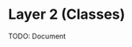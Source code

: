 # Layer 2 (Classes)

TODO: Document


<!-- 2) Classes: One great advantage of modern programming languages is the build-in support to OOP. Unfortunately, C is a procedural language that does not include these features. Thankfully, it is possible to replicate some of the core features of OOP in C by following a design guideline called OOC[8]. OOC classes inherit the following OOP features: Encapsula- tion, Inheritance, Interface and Polymorphism. Also, they can be presented into two forms:
a) Interface Classes: are responsible for enforcing a required signature to methods of classes that implement it.
b) Classes: are any other type of class. They may inherit interface class or other classes to provide specialized behavior. Every class should provide an initialization (input argument) and instance (output argument) structures that are used by the class constructor method. If another class is inherited, both these structures must contain the respective parent structures, named as super, as their initial elements. It is of extremely importance that the inherited class structures be the first element of the child to provide subtyping behaviour. Finally,
only single inheritance is allowed.
Project classes can be bare-metal or Real-Time Operational
System (RTOS), while, external classes should always be bare- metal. If external classes required RTOS functionalities, they should be provided in an abstracted format as arguments of the initialization structure. As a NFC, classes should only contain private elements. Therefore, only the class itself can access variables from the instance handler directly. Any other external access should, always, be done by getter and setter methods. -->